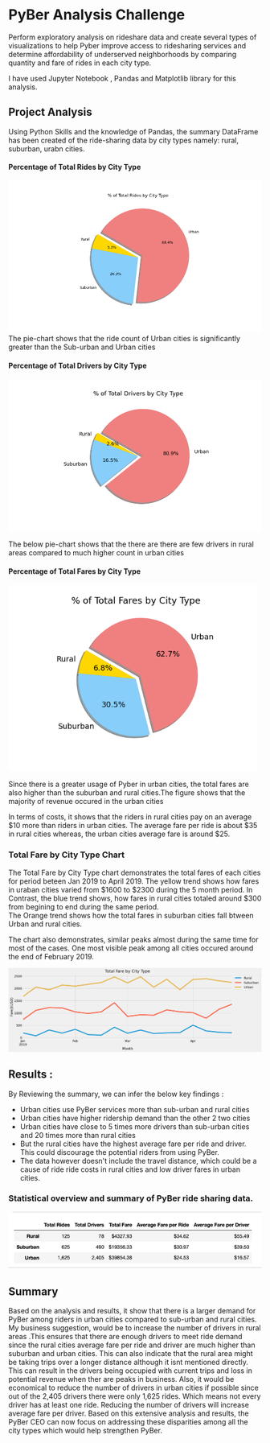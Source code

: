 # PyBer Analysis Challenge 
  Perform exploratory analysis on rideshare data and create several types of visualizations to  help Pyber improve access to ridesharing services and determine affordability of underserved neighborhoods by comparing quantity and fare of rides in each city type.

   I have used Jupyter Notebook , Pandas and Matplotlib library for this analysis.
   
## Project Analysis
  Using Python Skills and the knowledge of Pandas, the summary DataFrame has been created of the ride-sharing data by city types namely: rural, suburban, urabn cities. 
  
#### Percentage of Total Rides by City Type
 <img src="https://github.com/hsurisetti/PyBer_Analysis_Challenge/blob/main/analysis/PercentTotalRidesByCity.png" width=620/>
 The pie-chart shows that the ride count of Urban cities is significantly greater than the Sub-urban and Urban cities

#### Percentage of Total Drivers by City Type
<img src="https://github.com/hsurisetti/PyBer_Analysis_Challenge/blob/main/analysis/PercentTotalDriversByCityType.png" width=620/>

 The below pie-chart shows that the there are there are few drivers in rural areas compared to much higher count in urban cities

#### Percentage of Total Fares by City Type
   <img src="https://github.com/hsurisetti/PyBer_Analysis_Challenge/blob/main/analysis/PercentTotalFaresByCityType.png" width=495/>

   Since there is a greater usage of Pyber in urban cities, the total fares are also higher than the suburban and rural cities.The figure shows that the majority of revenue occured in the urban cities


In terms of costs, it shows that the riders in rural cities pay on an average $10 more than riders in urban cities. The average fare per ride is about $35 in rural cities whereas, the urban cities average fare is around $25.


### Total Fare by City Type Chart

The Total Fare by City Type chart demonstrates the total fares of each cities for period beteen Jan 2019 to April 2019.
The yellow trend shows how fares in uraban cities varied from $1600 to $2300 during the 5 month period. 
In Contrast, the blue trend shows, how fares in rural cities totaled around $300 from begining to end during the same period.  
The Orange trend shows how the total fares in suburban cities fall btween Urban and rural cities.

The chart also demonstrates, similar peaks almost during the same time for most of the cases. One most visible peak among all cities occured around the end of February 2019.

![img](https://github.com/hsurisetti/PyBer_Analysis_Challenge/blob/main/analysis/PyBer_fare_summary.png)

## Results : 
By Reviewing the summary, we can infer the below key findings :
   - Urban cities use PyBer services more than sub-urban and rural cities
   - Urban cities have higher ridership demand than the other 2 two cities
   - Urban cities have close to 5 times more drivers than sub-urban cities and 20 times more than rural cities
   - But the rural cities have the highest average fare per ride and driver. This could discourage the potential riders from using PyBer.
   - The data however doesn't include the travel distance, which could be a cause of ride ride costs in rural cities and low driver fares in urban cities. 
 ### Statistical overview and summary of PyBer ride sharing data. 
![img](https://github.com/hsurisetti/PyBer_Analysis_Challenge/blob/main/analysis/PyBer_Summary.png)

## Summary
 
  Based on the analysis and results, it show that there is a larger demand for PyBer among riders in urban cities compared to sub-urban and rural cities. My business suggestion, would be to increase the number of drivers in rural areas .This ensures that there are enough drivers to meet ride demand since the rural cities average fare per ride and driver are much higher than suburban and urban cities. This can also indicate that the rural area  might be taking trips over a longer distance although it isnt mentioned directly. This can result in the drivers being occupied with current trips and loss in potential revenue when ther are peaks in business. 
  Also, it would be economical to reduce the number of drivers in urban cities if possible since out of the 2,405 drivers there were only 1,625 rides. Which means not every driver has at least one ride. Reducing the number of drivers will increase average fare per driver.
   Based on this extensive analysis and results, the PyBer CEO can now focus on addressing these disparities among all the city types which would help strengthen PyBer.
   


